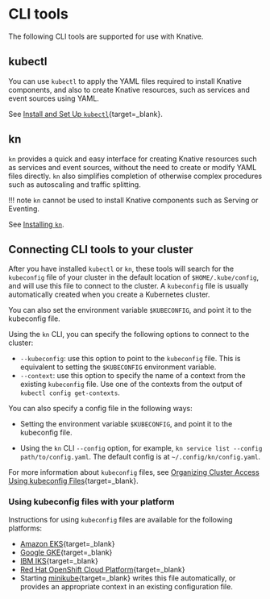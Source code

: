 # CLI tools

The following CLI tools are supported for use with Knative.

## kubectl

You can use `kubectl` to apply the YAML files required to install Knative components, and also to create Knative resources, such as services and event sources using YAML.

See [Install and Set Up `kubectl`](https://kubernetes.io/docs/tasks/tools/install-kubectl/){target=_blank}.

## kn

`kn` provides a quick and easy interface for creating Knative resources such as services and event sources, without the need to create or modify YAML files directly. `kn` also simplifies completion of otherwise complex procedures such as autoscaling and traffic splitting.

!!! note
    `kn` cannot be used to install Knative components such as Serving or Eventing.

See [Installing `kn`](install-kn.md).

## Connecting CLI tools to your cluster

After you have installed `kubectl` or `kn`, these tools will search for the `kubeconfig` file of your cluster in the default location of `$HOME/.kube/config`, and will use this file to connect to the cluster. A `kubeconfig` file is usually automatically created when you create a Kubernetes cluster.

You can also set the environment variable `$KUBECONFIG`, and point it to the kubeconfig file.

Using the `kn` CLI, you can specify the following options to connect to the cluster:

- `--kubeconfig`: use this option to point to the `kubeconfig` file. This is equivalent to setting the `$KUBECONFIG` environment variable.
- `--context`: use this option to specify the name of a context from the existing `kubeconfig` file. Use one of the contexts from the output of `kubectl config get-contexts`.


You can also specify a config file in the following ways:

- Setting the environment variable `$KUBECONFIG`, and point it to the kubeconfig file.

- Using the `kn` CLI `--config` option, for example, `kn service list --config path/to/config.yaml`. The default config is at `~/.config/kn/config.yaml`.

For more information about `kubeconfig` files, see
[Organizing Cluster Access Using kubeconfig Files](https://kubernetes.io/docs/concepts/configuration/organize-cluster-access-kubeconfig/){target=_blank}.

### Using kubeconfig files with your platform

Instructions for using `kubeconfig` files are available for the following platforms:

- [Amazon EKS](https://docs.aws.amazon.com/eks/latest/userguide/create-kubeconfig.html){target=_blank}
- [Google GKE](https://cloud.google.com/kubernetes-engine/docs/how-to/cluster-access-for-kubectl){target=_blank}
- [IBM IKS](https://cloud.ibm.com/docs/containers?topic=containers-getting-started){target=_blank}
- [Red Hat OpenShift Cloud Platform](https://docs.openshift.com/container-platform/4.6/cli_reference/openshift_cli/administrator-cli-commands.html#create-kubeconfig){target=_blank}
- Starting [minikube](https://minikube.sigs.k8s.io/docs/start/){target=_blank} writes this file
automatically, or provides an appropriate context in an existing configuration file.
